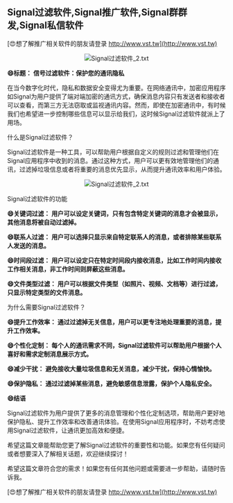 ## **Signal过滤软件,Signal推广软件,Signal群群发,Signal私信软件**

[😍想了解推广相关软件的朋友请登录 http://www.vst.tw](http://www.vst.tw)

 <center><img src="https://vst.tw/MP4/tuiguang/png/8.png" alt="Signal过滤软件_2.txt"></center>

**😄标题： 信号过滤软件：保护您的通讯隐私**

在当今数字化时代，隐私和数据安全变得尤为重要。在网络通讯中，加密应用程序如Signal为用户提供了端对端加密的通讯方式，确保消息内容只有发送者和接收者可以查看，而第三方无法窃取或监视通讯内容。然而，即使在加密通讯中，有时候我们也希望进一步控制哪些信息可以显示给我们，这时候Signal过滤软件就派上了用场。

什么是Signal过滤软件？

Signal过滤软件是一种工具，可以帮助用户根据自定义的规则过滤和管理他们在Signal应用程序中收到的消息。通过这种方式，用户可以更有效地管理他们的通讯，过滤掉垃圾信息或者将重要的消息优先显示，从而提升通讯效率和用户体验。

 <center><img src="https://vst.tw/MP4/tuiguang/png/1.png" alt="Signal过滤软件_2.txt"></center>

Signal过滤软件的功能

**😄关键词过滤： 用户可以设定关键词，只有包含特定关键词的消息才会被显示，其他消息将被自动过滤掉。**

**😄联系人过滤： 用户可以选择只显示来自特定联系人的消息，或者排除某些联系人发送的消息。**

**😄时间段过滤： 用户可以设定只在特定时间段内接收消息，比如工作时间内接收工作相关消息，非工作时间则屏蔽这些消息。**

**😄文件类型过滤： 用户可以根据文件类型（如照片、视频、文档等）进行过滤，只显示特定类型的文件消息。**

为什么需要Signal过滤软件？

**😄提升工作效率： 通过过滤掉无关信息，用户可以更专注地处理重要的消息，提升工作效率。**

**😄个性化定制： 每个人的通讯需求不同，Signal过滤软件可以帮助用户根据个人喜好和需求定制消息展示方式。**

**😄减少干扰： 避免接收大量垃圾信息和无关消息，减少干扰，保持心情愉快。**

**😄保护隐私： 通过过滤掉某些消息，避免敏感信息泄露，保护个人隐私安全。**

**😄结语**

Signal过滤软件为用户提供了更多的消息管理和个性化定制选项，帮助用户更好地保护隐私、提升工作效率和改善通讯体验。在使用Signal应用程序时，不妨考虑使用Signal过滤软件，让通讯更加高效和便捷。

希望这篇文章能帮助您更了解Signal过滤软件的重要性和功能。如果您有任何疑问或者想要深入了解相关话题，欢迎继续探讨！

希望这篇文章符合您的需求！如果您有任何其他问题或需要进一步帮助，请随时告诉我。

[😍想了解推广相关软件的朋友请登录 http://www.vst.tw](http://www.vst.tw)



